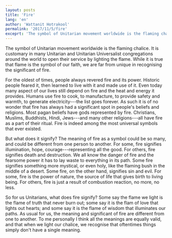 ```yaml
---
layout: posts
title: 'Fire'
lang: 'en'
author: 'Wattanit Hotrakool'
permalink: '2017/11/5/fire'
exceprt: 'The symbol of Unitarian movement worldwide is the flaming chalice. It is customary in many Unitarian and Unitarian Universalist congregations around the world to open their service by lighting the flame.'
---
```


The symbol of Unitarian movement worldwide is the flaming chalice. It is customary in many Unitarian and Unitarian Universalist congregations around the world to open their service by lighting the flame. While it is true that flame is the symbol of our faith, we are far from unique in recognising the significant of fire.

For the oldest of times, people always revered fire and its power. Historic people feared it, then learned to live with it and made use of it. Even today many aspect of our lives still depend on fire and the heat and energy it provides. Humans use fire to cook, to manufacture, to provide safety and warmth, to generate electricity---the list goes forever. As such it is of no wonder that fire has always had a significant spot in people's beliefs and religions. Most pagan beliefs have gods represented by fire. Christians, Muslims, Buddhists, Hindi, Jews---and many other religions---all have fire as a part of their ritual. Fire is indeed among the most universal symbols that ever existed.

But what does it signify? The meaning of fire as a symbol could be so many, and could be different from one person to another. For some, fire signifies illumination, hope, courage---representing all the good. For others, fire signifies death and destruction. We all know the danger of fire and the fearsome power it has to lay waste to everything in its path. Some fire signifies something more mystical, or even holy, like the flaming bush in the middle of a desert. Some fire, on the other hand, signifies sin and evil. For some, fire is the power of nature, the source of life that gives birth to living being. For others, fire is just a result of combustion reaction, no more, no less.

So for us Unitarians, what does fire signify? Some say the flame we light is the flame of truth that never burn out; some say it is the flam of love that lights out hearts; and some say it is the flame of wisdom that illuminates our paths. As usual for us, the meaning and significant of fire are different from one to another. To me personally I think all the meanings are equally valid, and that when we light our chalice, we recognise that oftentimes things simply don't have a single meaning.
